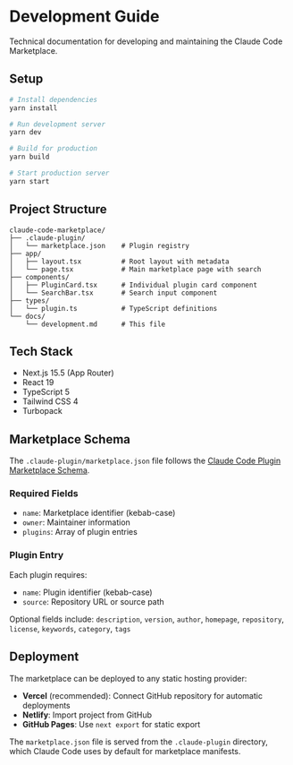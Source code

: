 # Development Guide

Technical documentation for developing and maintaining the Claude Code Marketplace.

## Setup

```bash
# Install dependencies
yarn install

# Run development server
yarn dev

# Build for production
yarn build

# Start production server
yarn start
```

## Project Structure

```
claude-code-marketplace/
├── .claude-plugin/
│   └── marketplace.json    # Plugin registry
├── app/
│   ├── layout.tsx          # Root layout with metadata
│   └── page.tsx            # Main marketplace page with search
├── components/
│   ├── PluginCard.tsx      # Individual plugin card component
│   └── SearchBar.tsx       # Search input component
├── types/
│   └── plugin.ts           # TypeScript definitions
└── docs/
    └── development.md      # This file
```

## Tech Stack

- Next.js 15.5 (App Router)
- React 19
- TypeScript 5
- Tailwind CSS 4
- Turbopack

## Marketplace Schema

The `.claude-plugin/marketplace.json` file follows the [Claude Code Plugin Marketplace Schema](https://docs.claude.com/en/docs/claude-code/plugin-marketplaces#marketplace-schema).

### Required Fields

- `name`: Marketplace identifier (kebab-case)
- `owner`: Maintainer information
- `plugins`: Array of plugin entries

### Plugin Entry

Each plugin requires:
- `name`: Plugin identifier (kebab-case)
- `source`: Repository URL or source path

Optional fields include: `description`, `version`, `author`, `homepage`, `repository`, `license`, `keywords`, `category`, `tags`

## Deployment

The marketplace can be deployed to any static hosting provider:

- **Vercel** (recommended): Connect GitHub repository for automatic deployments
- **Netlify**: Import project from GitHub
- **GitHub Pages**: Use `next export` for static export

The `marketplace.json` file is served from the `.claude-plugin` directory, which Claude Code uses by default for marketplace manifests.
